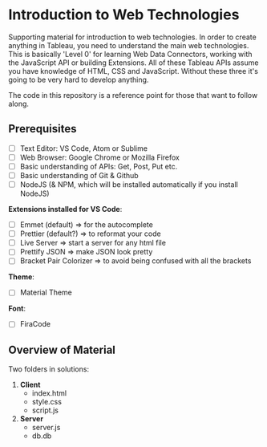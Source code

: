 # **Introduction to Web Technologies**

Supporting material for introduction to web technologies. In order to create anything in Tableau, you need to understand the main web technologies. This is basically 'Level 0' for learning Web Data Connectors, working with the JavaScript API or building Extensions. All of these Tableau APIs assume you have knowledge of HTML, CSS and JavaScript. Without these three it's going to be very hard to develop anything.

The code in this repository is a reference point for those that want to follow along.

## **Prerequisites**

- [ ] Text Editor: VS Code, Atom or Sublime
- [ ] Web Browser: Google Chrome or Mozilla Firefox
- [ ] Basic understanding of APIs: Get, Post, Put etc.
- [ ] Basic understanding of Git & Github
- [ ] NodeJS (& NPM, which will be installed automatically if you install NodeJS)

**Extensions installed for VS Code**:

- [ ] Emmet (default) => for the autocomplete
- [ ] Prettier (default?) => to reformat your code
- [ ] Live Server => start a server for any html file
- [ ] Prettify JSON => make JSON look pretty
- [ ] Bracket Pair Colorizer => to avoid being confused with all the brackets

**Theme**:

- [ ] Material Theme

**Font**:

- [ ] FiraCode

## Overview of Material

Two folders in solutions:

1. **Client**
   - index.html
   - style.css
   - script.js
2. **Server**
   - server.js
   - db.db
